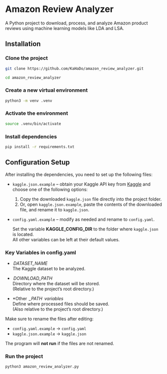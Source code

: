 # Amazon Review Analyzer

A Python project to download, process, and analyze Amazon product reviews using machine learning models like LDA and LSA.

## Installation

### Clone the project

```bash 
git clone https://github.com/KaHaDo/amazon_review_analyzer.git
```
```bash
cd amazon_review_analyzer
```

### Create a new virtual environment 

```bash 
python3 -m venv .venv
```

### Activate the environment

```bash 
source .venv/bin/activate
```

### Install dependencies

```bash 
pip install -r requirements.txt
```

## Configuration Setup

After installing the dependencies, you need to set up the following files:

- `kaggle.json.example` – obtain your Kaggle API key from [Kaggle](https://www.kaggle.com/docs/api) and choose one of the following options:

  1. Copy the downloaded `kaggle.json` file directly into the project folder.
  2. Or, open `kaggle.json.example`, paste the contents of the downloaded file, and rename it to `kaggle.json`.

- `config.yaml.example` – modify as needed and rename to `config.yaml`. 
 
  Set the variable **KAGGLE_CONFIG_DIR** to the folder where `kaggle.json` is located.  
  All other variables can be left at their default values.

### Key Variables in ⁠config.yaml ⁠

-  ⁠*⁠ DATASET_NAME ⁠*  
    The Kaggle dataset to be analyzed.
    
-  ⁠*⁠ DOWNLOAD_PATH ⁠*  
    Directory where the dataset will be stored.  
    (Relative to the project’s root directory.)
    
-  ⁠*Other ⁠ *_PATH ⁠ variables*  
    Define where processed files should be saved.  
    (Also relative to the project’s root directory.)

Make sure to rename the files after editing:
- `config.yaml.example` → `config.yaml`
- `kaggle.json.example` → `kaggle.json`

The program will **not run** if the files are not renamed.

### Run the project

```bash 
python3 amazon_review_analyzer.py
```
